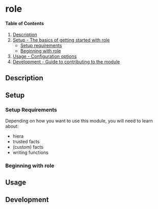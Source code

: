# role

#### Table of Contents

1. [Description](#description)
2. [Setup - The basics of getting started with role](#setup)
    * [Setup requirements](#setup-requirements)
    * [Beginning with role](#beginning-with-role)
3. [Usage - Configuration options](#usage)
4. [Development - Guide to contributing to the module](#development)

## Description

## Setup

### Setup Requirements

Depending on how you want to use this module, you will need to learn about:
* hiera
* trusted facts
* (custom) facts
* writing functions

### Beginning with role

## Usage

## Development
